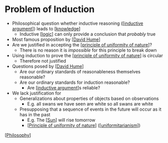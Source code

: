 # Problem of Induction

- Philosophical question whether inductive reasoning ([[inductive argument]]) leads to [[knowledge]]
  - Inductive [[logic]] can only provide a conclusion that *probably* true
- Most famous proposition by [[David Hume]]
- Are we justified in accepting the [[principle of uniformity of nature]]?
  - There is no reason it is *impossible* for this principle to break down
- Using induction to prove the [[principle of uniformity of nature]] is circular
  - Therefore not justified
- Questions posed by [[David Hume]]
  - Are our ordinary standards of reasonableness themselves reasonable?
  - Are our ordinary standards for induction reasonable?
    - Are [[inductive argument]]s reliable?
- We lack justification for
  - Generalizations about properties of objects based on observations
    - E.g. all swans we have seen are white so all swans are white
  - Presupposing that a sequence of events in the future will occur as it has in the past
    - E.g. The [[Sun]] will rise tomorrow
    - [[Principle of uniformity of nature]] ([[uniformitarianism]])

[[Philosophy]]

[//begin]: # "Autogenerated link references for markdown compatibility"
[inductive argument]: inductive-argument "Inductive Argument"
[knowledge]: knowledge "Knowledge"
[logic]: logic "Logic"
[David Hume]: david-hume "David Hume"
[David Hume]: david-hume "David Hume"
[inductive argument]: inductive-argument "Inductive Argument"
[Sun]: sun "Sun"
[Principle of uniformity of nature]: principle-of-uniformity-of-nature "Principle of Uniformity of Nature"
[uniformitarianism]: uniformitarianism "Uniformitarianism"
[Philosophy]: philosophy "Philosophy"
[//end]: # "Autogenerated link references"